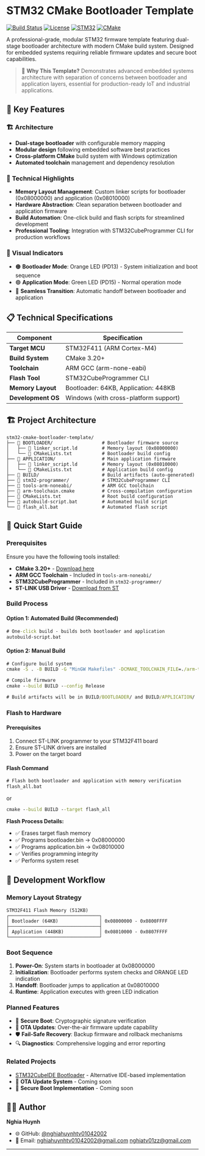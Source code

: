 # STM32 CMake Bootloader Template

[![Build Status](https://img.shields.io/badge/build-passing-brightgreen.svg)](https://github.com)
[![License](https://img.shields.io/badge/license-MIT-blue.svg)](LICENSE)
[![STM32](https://img.shields.io/badge/STM32-F411-orange.svg)](https://www.st.com/en/microcontrollers-microprocessors/stm32f411.html)
[![CMake](https://img.shields.io/badge/CMake-3.20+-blue.svg)](https://cmake.org/)

A professional-grade, modular STM32 firmware template featuring dual-stage bootloader architecture with modern CMake build system. Designed for embedded systems requiring reliable firmware updates and secure boot capabilities.

> 🚀 **Why This Template?** Demonstrates advanced embedded systems architecture with separation of concerns between bootloader and application layers, essential for production-ready IoT and industrial applications.

## 🎯 Key Features

### 🏗️ **Architecture**
- **Dual-stage bootloader** with configurable memory mapping
- **Modular design** following embedded software best practices
- **Cross-platform CMake** build system with Windows optimization
- **Automated toolchain** management and dependency resolution

### 🔧 **Technical Highlights**
- **Memory Layout Management**: Custom linker scripts for bootloader (0x08000000) and application (0x08010000)
- **Hardware Abstraction**: Clean separation between bootloader and application firmware
- **Build Automation**: One-click build and flash scripts for streamlined development
- **Professional Tooling**: Integration with STM32CubeProgrammer CLI for production workflows

### 🎨 **Visual Indicators**
- 🟠 **Bootloader Mode**: Orange LED (PD13) - System initialization and boot sequence
- 🟢 **Application Mode**: Green LED (PD15) - Normal operation mode
- 🔄 **Seamless Transition**: Automatic handoff between bootloader and application

## 📋 Technical Specifications

| Component | Specification |
|-----------|---------------|
| **Target MCU** | STM32F411 (ARM Cortex-M4) |
| **Build System** | CMake 3.20+ |
| **Toolchain** | ARM GCC (arm-none-eabi) |
| **Flash Tool** | STM32CubeProgrammer CLI |
| **Memory Layout** | Bootloader: 64KB, Application: 448KB |
| **Development OS** | Windows (with cross-platform support) |

## 🏗️ Project Architecture

```
stm32-cmake-bootloader-template/
├── 📁 BOOTLOADER/                  # Bootloader firmware source
│   ├── 📄 linker_script.ld         # Memory layout (0x08000000)
│   └── 📄 CMakeLists.txt           # Bootloader build config
├── 📁 APPLICATION/                 # Main application firmware
│   ├── 📄 linker_script.ld         # Memory layout (0x08010000)
│   └── 📄 CMakeLists.txt           # Application build config
├── 📁 BUILD/                       # Build artifacts (auto-generated)
├── 📁 stm32-programmer/            # STM32CubeProgrammer CLI
├── 📁 tools-arm-noneabi/           # ARM GCC toolchain
├── 📄 arm-toolchain.cmake          # Cross-compilation configuration
├── 📄 CMakeLists.txt               # Root build configuration
├── 📄 autobuild-script.bat         # Automated build script
└── 📄 flash_all.bat                # Automated flash script
```

## 🚀 Quick Start Guide

### Prerequisites

Ensure you have the following tools installed:

- **CMake 3.20+** - [Download here](https://cmake.org/download/)
- **ARM GCC Toolchain** - Included in `tools-arm-noneabi/`
- **STM32CubeProgrammer** - Included in `stm32-programmer/`
- **ST-LINK USB Driver** - [Download from ST](https://www.st.com/en/development-tools/stsw-link009.html)

### Build Process

#### Option 1: Automated Build (Recommended)
```cmd
# One-click build - builds both bootloader and application
autobuild-script.bat
```

#### Option 2: Manual Build
```cmd
# Configure build system
cmake -S . -B BUILD -G "MinGW Makefiles" -DCMAKE_TOOLCHAIN_FILE=./arm-toolchain.cmake

# Compile firmware
cmake --build BUILD --config Release

# Build artifacts will be in BUILD/BOOTLOADER/ and BUILD/APPLICATION/
```

### Flash to Hardware

#### Prerequisites
1. Connect ST-LINK programmer to your STM32F411 board
2. Ensure ST-LINK drivers are installed
3. Power on the target board

#### Flash Command
```cmd
# Flash both bootloader and application with memory verification
flash_all.bat
```
or 
```cmd
cmake --build BUILD --target flash_all  
```
**Flash Process Details:**
- ✅ Erases target flash memory
- ✅ Programs bootloader.bin → 0x08000000 
- ✅ Programs application.bin → 0x08010000
- ✅ Verifies programming integrity
- ✅ Performs system reset

## 🔧 Development Workflow

### Memory Layout Strategy
```
STM32F411 Flash Memory (512KB)
┌─────────────────────────────────┐
│ Bootloader (64KB)               │ 0x08000000 - 0x0800FFFF
├─────────────────────────────────┤
│ Application (448KB)             │ 0x08010000 - 0x0807FFFF
└─────────────────────────────────┘
```

### Boot Sequence
1. **Power-On**: System starts in bootloader at 0x08000000
2. **Initialization**: Bootloader performs system checks and ORANGE LED indication
3. **Handoff**: Bootloader jumps to application at 0x08010000
4. **Runtime**: Application executes with green LED indication

### Planned Features
- 🔐 **Secure Boot**: Cryptographic signature verification
- 📡 **OTA Updates**: Over-the-air firmware update capability
- 🛡️ **Fail-Safe Recovery**: Backup firmware and rollback mechanisms
- 🔍 **Diagnostics**: Comprehensive logging and error reporting

### Related Projects
- [STM32CubeIDE Bootloader](https://github.com/nghiahuynhtv01042002/BootloaderStm32f411.git) - Alternative IDE-based implementation
- 🚧 **OTA Update System** - Coming soon
- 🚧 **Secure Boot Implementation** - Coming soon

## 👨‍💻 Author

**Nghia Huynh**
- 🌐 GitHub: [@nghiahuynhtv01042002](https://github.com/nghiahuynhtv01042002)
- 📧 Email: 
    nghiahuynhtv01042002@gmail.com
    nghiatv01zz@gmail.com
---

